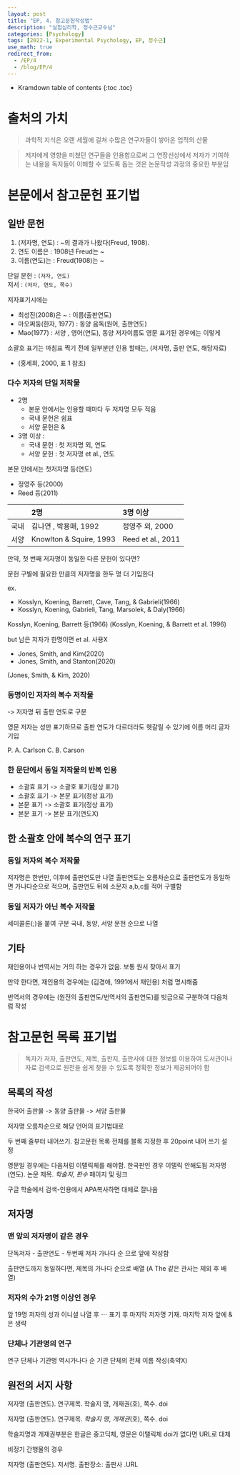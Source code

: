 ```yaml
---
layout: post
title: "EP, 4. 참고문헌작성법"
description: "실험심리학, 정수근교수님"
categories: [Psychology]
tags: [2022-1, Experimental Psychology, EP, 정수근]
use_math: true
redirect_from:
  - /EP/4
  - /blog/EP/4
---
```


* Kramdown table of contents
{:toc .toc}

# 출처의 가치

> 과학적 지식은 오랜 세월에 걸쳐 수많은 연구자들이 쌓아온 업적의 산물

> 저자에게 영향을 미쳤던 연구들을 인용함으로써 그 연장선상에서
저자가 기여하는 내용을 독자들이 이해할 수 있도록 돕는 것은 논문작성
과정의 중요한 부분임

# 본문에서 참고문헌 표기법

## 일반 문헌

1. (저자명, 연도) : ~의 결과가 나왔다(Freud, 1908).
2. 연도 이름은 : 1908년 Freud는 ~
3. 이름(연도)는 : Freud(1908)는 ~


단일 문헌 : `(저자, 연도)`    
저서 : `(저자, 연도, 쪽수)`

저자표기시에는
- 최성진(2008)은 ~ : 이름(출판연도)
- 마오쩌둥(한자, 1977) : 동양 음독(원어, 출판연도) 
- Mao(1977) : 서양 , 영어(연도), 동양 저자이름도 영문 표기된 경우에는 이렇게

소괄호 표기는 마침표 찍기 전에
일부분만 인용 할때는, (저자명, 출판 연도, 해당자료)
- (홍세희, 2000, 표 1 참조)

### 다수 저자의 단일 저작물

- 2명
  - 본문 안에서는 인용할 때마다 두 저자명 모두 적음
  - 국내 문헌은 쉼표
  - 서양 문헌은 &
- 3명 이상 :
  - 국내 문헌 : 첫 저자명 외, 연도
  - 서양 문헌 : 첫 저자명 et al., 연도
  

본문 안에서는 첫저자명 등(연도)
- 정영주 등(2000)
- Reed 등(2011)

|| 2명 | 3명 이상 |
|:---|:----|:----------|
| 국내 | 김나연 , 박용매, 1992 | 정영주 외, 2000 | 
| 서양 | Knowlton & Squire, 1993 | Reed et al., 2011 | 


만약, 첫 번째 저자명이 동일한 다른 문헌이 있다면?

문헌 구별에 필요한 만큼의 저자명을 한두 명 더 기입한다

ex. 
- Kosslyn, Koening, Barrett, Cave, Tang, & Gabrieli(1966)
- Kosslyn, Koening, Gabrieli, Tang, Marsolek, & Daly(1966)

Kosslyn, Koening, Barrett 등(1966)
(Kosslyn, Koening, & Barrett et al. 1996)

but 남은 저자가 한명이면 et al. 사용X

- Jones, Smith, and Kim(2020)
- Jones, Smith, and Stanton(2020)

(Jones, Smith, & Kim, 2020)

### 동명이인 저자의 복수 저작물

-> 저자명 뒤 출판 연도로 구분

영문 저자는 성만 표기하므로 출판 연도가 다르더라도 헷갈릴 수 있기에
이름 머리 글자 기입

P. A. Carlson   C. B. Carson

### 한 문단에서 동일 저작물의 반복 인용

- 소괄효 표기 -> 소괄호 표기(정상 표기)
- 소괄호 표기 -> 본문 표기(정상 표기)
- 본문 표기 -> 소괄호 표기(정상 표기)
- 본문 표기 -> 본문 표기(연도X)

## 한 소괄호 안에 복수의 연구 표기

### 동일 저자의 복수 저작물

저자명은 한번만, 이후에 출판연도만 나열
출판연도는 오름차순으로
출판연도가 동일하면 가나다순으로 적으며, 출판연도 뒤에 소문자 a,b,c를 적어 구별함

### 동일 저자가 아닌 복수 저작물

세미콜론(;)을 붙여 구분
국내, 동양, 서양 문헌 순으로 나열

## 기타

재인용이나 번역서는 거의 하는 경우가 없음. 보통 원서 찾아서 표기

만약 한다면, 재인용의 경우에는 (김경애, 1991에서 재인용) 처럼 명시해줌

번역서의 경우에는 (원전의 출판연도/번역서의 출판연도)를 빗금으로 구분하여 다음처럼 작성


# 참고문헌 목록 표기법

> 독자가 저자, 출판연도, 제목, 출판지, 출판사에 대한 정보를 이용하여 도서관이나 자료 검색으로 <red>원전을 쉽게 찾을 수 있도록</red> 정확한 정보가 제공되어야 함

## 목록의 작성

한국어 출판물 -> 동양 출판물 -> 서양 출판물

저자명 오름차순으로 해당 언어의 표기법대로


두 번째 줄부터 내어쓰기.
참고문헌 목록 전체를 블록 지정한 후 20point 내어 쓰기 설정

영문일 경우에는 다음처럼 이탤릭체를 해야함. 한국판인 경우 이탤릭 안해도됨
저자명(연도). 논문 제목. _학술지_, _판수_ 페이지 및 링크


구글 학술에서 검색-인용에서 APA복사하면 대체로 잘나옴



## 저자명



### 맨 앞의 저자명이 같은 경우

단독저자 - 출판연도 - 두번째 저자 가나다 순
으로 앞에 작성함

출판연도까지 동일하다면, 제목의 가나다 순으로 배열 (A The 같은 관사는 제외 후 배열)

### 저자의 수가 21명 이상인 경우

앞 19명 저자의 성과 이니셜 나열 후 $\cdots$ 표기 후 마지막 저자명 기재. 
마지막 저자 앞에 &은 생략

### 단체나 기관명의 연구

연구 단체나 기관명 역시가나다 순
기관 단체의 전체 이름 작성(축약X)

## 원전의 서지 사항

저자명 (출판연도). 연구제목. 학술지 명, 개재권(호), 쪽수. doi

저자명 (출판연도). 연구제목. _학술지 명_, _개재권_(호), 쪽수. doi

학술지명과 개재권부분은 한글은 중고딕체, 영문은 이탤릭체
doi가 없다면 URL로 대체

비정기 간행물의 경우

저자명 (출판연도). 저서명. 출판장소: 출판사 .URL
